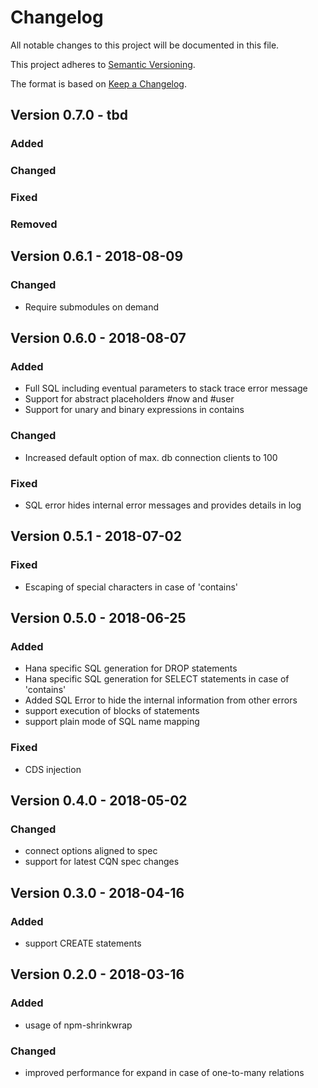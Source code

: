 # Changelog

All notable changes to this project will be documented in this file.

This project adheres to [Semantic Versioning](http://semver.org/).

The format is based on [Keep a Changelog](http://keepachangelog.com/).

## Version 0.7.0 - tbd

### Added

### Changed

### Fixed

### Removed

## Version 0.6.1 - 2018-08-09

### Changed

- Require submodules on demand

## Version 0.6.0 - 2018-08-07

### Added

- Full SQL including eventual parameters to stack trace error message
- Support for abstract placeholders #now and #user
- Support for unary and binary expressions in contains

### Changed

- Increased default option of max. db connection clients to 100

### Fixed

- SQL error hides internal error messages and provides details in log

## Version 0.5.1 - 2018-07-02

### Fixed

 - Escaping of special characters in case of 'contains'

## Version 0.5.0 - 2018-06-25

### Added

 - Hana specific SQL generation for DROP statements
 - Hana specific SQL generation for SELECT statements in case of 'contains'
 - Added SQL Error to hide the internal information from other errors
 - support execution of blocks of statements
 - support plain mode of SQL name mapping

### Fixed

 - CDS injection

## Version 0.4.0 - 2018-05-02

### Changed

- connect options aligned to spec
- support for latest CQN spec changes

## Version 0.3.0 - 2018-04-16

### Added

- support CREATE statements

## Version 0.2.0 - 2018-03-16 
### Added

- usage of npm-shrinkwrap

### Changed

- improved performance for expand in case of one-to-many relations
